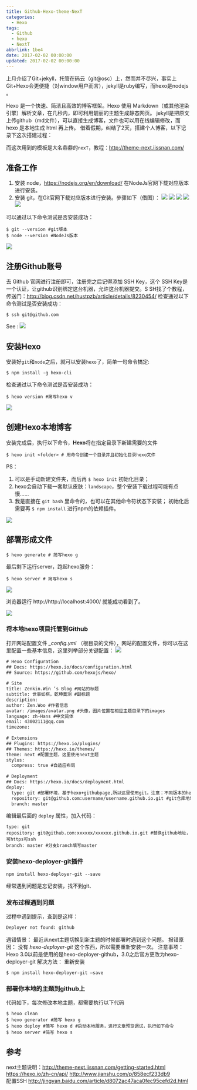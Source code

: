 ```yaml
---
title: Github-Hexo-theme-NexT
categories:
  - Hexo
tags:
  - Github
  - hexo
  - NextT
abbrlink: 1be4
date: 2017-02-02 00:00:00
updated: 2017-02-02 00:00:00
---
```


上月介绍了Git+jekyll，托管在码云（git@osc）上，然而并不尽兴，事实上Git+Hexo会更便捷（对window用户而言），jekyll是ruby编写，而hexo是nodejs 。  

Hexo 是一个快速、简洁且高效的博客框架。Hexo 使用 Markdown（或其他渲染引擎）解析文章，在几秒内，即可利用靓丽的主题生成静态网页。
jekyll是把原文上传github（md文件），可以直接生成博客，文件也可以用在线编辑修改，而hexo 是本地生成 html 再上传。
借着假期，纠结了2天，搭建个人博客，以下记录下这次搭建过程：

而这次用到的模板是大名鼎鼎的`nexT`，教程：http://theme-next.iissnan.com/ 

 <!-- more --> 

## 准备工作

1. 安装 node，https://nodejs.org/en/download/ 在NodeJs官网下载对应版本进行安装。
2. 安装 git，在Git官网下载对应版本进行安装。步骤如下（借图）：
![](http://wp-00-wp.qiniudn.com/0.183261890062568.png)
![](http://wp-00-wp.qiniudn.com/0.12367357255081979.png)
![](http://wp-00-wp.qiniudn.com/0.03426800610440184.png)
![](http://wp-00-wp.qiniudn.com/0.03366818130083549.png)
![](http://wp-00-wp.qiniudn.com/0.8714599287577482.png)

可以通过以下命令测试是否安装成功：
```
$ git --version #git版本
$ node --version #NodeJs版本
```
![](http://wp-00-wp.qiniudn.com/33fde566-d2b3-4ea5-9c1d-5f7eac68e64e.png)

## 注册Github账号

去 Github 官网进行注册即可，注册完之后记得添加 SSH Key，这个 SSH Key是一个认证，让github识别绑定这台机器，允许这台机器提交。S
SH找了个教程，传送门：http://blog.csdn.net/hustpzb/article/details/8230454/
检查通过以下命令测试是否安装成功：
```
$ ssh git@github.com
```
See :
![](http://wp-00-wp.qiniudn.com/f2e2bab6-160a-4982-ad3e-f08f6cf09f78.png)

## 安装Hexo

安装好`git`和`node`之后，就可以安装`hexo`了，简单一句命令搞定:
```
$ npm install -g hexo-cli
```
检查通过以下命令测试是否安装成功：
```
$ hexo version #简写hexo v
```
![](http://wp-00-wp.qiniudn.com/0a776216-23d4-48d8-b98a-96f938e78096.png)

## 创建Hexo本地博客

安装完成后，执行以下命令，**Hexo**将在指定目录下新建需要的文件
```
$ hexo init <folder> # 用命令创建一个目录并且初始化目录hexo文件
```
PS：
1. 可以是手动新建文件夹，而后再 `$ hexo init` 初始化目录；
2. hexo会自动下载一套默认皮肤：`landscape`，整个安装下载过程可能有点慢……
3. 我是直接在 `git bash` 里命令的，也可以在其他命令符状态下安装；
初始化后需要再 `$ npm install`  进行npm的依赖插件。

![](http://wp-00-wp.qiniudn.com/759463df-5e24-406b-ae9b-476a3484341b.png)


## 部署形成文件

```
$ hexo generate # 简写hexo g
```

最后剩下运行server，跑起hexo服务：

```
$ hexo server # 简写hexo s
```

![](http://wp-00-wp.qiniudn.com/27968e2b-d3fa-440c-8e6d-57c9bfb91ab5.png)

浏览器运行 http://http://localhost:4000/ 就能成功看到了。 

![](http://wp-00-wp.qiniudn.com/8cf4be10-5e83-4872-ba98-c03f0a8c8b80.jpg)

### 将本地hexo项目托管到Github

打开网站配置文件 *_config.yml* （根目录的文件），网站的配置文件，你可以在这里配置一些基本信息，这里列举部分关键配置：
![](http://wp-00-wp.qiniudn.com/5c55c6ac-2638-435e-a0b5-def4955cd1e1.png)

```html 
# Hexo Configuration
## Docs: https://hexo.io/docs/configuration.html
## Source: https://github.com/hexojs/hexo/
 
# Site
title: Zenkin.Win ’s Blog #网站的标题
subtitle: 世事如棋，乾坤莫测 #副标题
description: 
author: Zen.Woo #作者信息
avatar: /images/avatar.png #头像，图片位置在相应主题目录下的images
language: zh-Hans #中文简体
email: 43002111@qq.com
timezone:
 
# Extensions
## Plugins: https://hexo.io/plugins/
## Themes: https://hexo.io/themes/
theme: next #配置主题，这里使用next主题
stylus:
  compress: true #自适应布局
 
# Deployment
## Docs: https://hexo.io/docs/deployment.html
deploy:
  type: git #部署环境，基于hexo+githubpage,所以这里使用git。注意：不同版本的hexo，type有可能不同，3.x以后应使用git,具体参看官方文档
  repository: git@github.com:username/username.github.io.git #git仓库地址，替换成你的username即可，其他保持不变，后面会提到如何创建git仓库
  branch: master
```
编辑最后面的 `deploy` 属性，加入代码：
```
type: git
repository: git@github.com:xxxxxx/xxxxxx.github.io.git #替换github地址，可https可ssh
branch: master #分支branch填写master
```

### 安装hexo-deployer-git插件

```
npm install hexo-deployer-git --save
```
经常遇到问题是忘记安装，找不到git、

### 发布过程遇到问题

过程中遇到提示，查到是这样：
``` html
Deployer not found: github
```
遇错情景： 最近从next主题切换到新主题的时候部署时遇到这个问题。
报错原因： 没有 *hexo-deployer-git* 这个东西，所以需要重新安装一次。
注意事项： Hexo 3.0以前是使用的是hexo-deployer-github，3.0之后官方更改为hexo-deployer-git
解决方法： 重新安装
```
$ npm install hexo-deployer-git –save
```

### 部署你本地的主题到github上

代码如下，每次修改本地主题，都需要执行以下代码
```
$ hexo clean
$ hexo generator #简写 hexo g
$ hexo deploy #简写 hexo d #启动本地服务，进行文章预览调试，执行如下命令
$ hexo server #简写 hexo s
```
## 参考

next主题说明：http://theme-next.iissnan.com/getting-started.html
https://hexo.io/zh-cn/api/
http://www.jianshu.com/p/858ecf233db9  
配置SSH http://jingyan.baidu.com/article/d8072ac47aca0fec95cefd2d.html 

